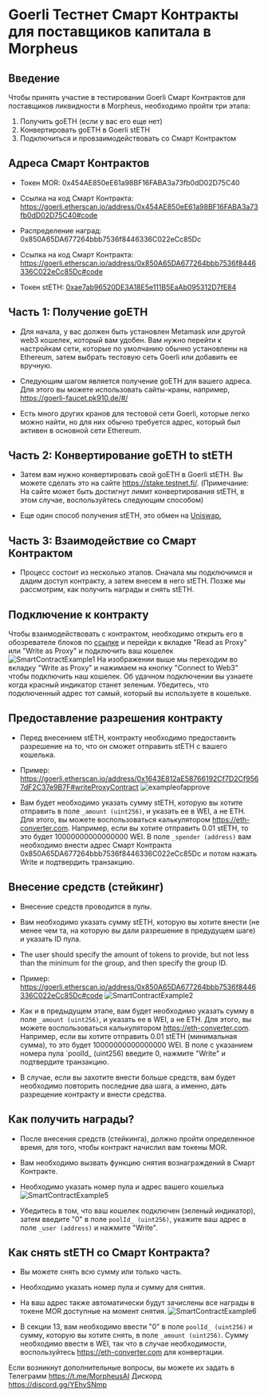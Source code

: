 # Goerli Тестнет Смарт Контракты для поставщиков капитала в Morpheus

## Введение

Чтобы принять участие в тестировании Goerli Смарт Контрактов для поставщиков ликвидности в Morpheus, необходимо пройти три этапа:
1) Получить goETH (если у вас его еще нет)
2) Конвертировать goETH в Goerli stETH 
3) Подключиться и провзаимодействовать со Смарт Контрактом 

## Адреса Смарт Контрактов
- Токен MOR: 0x454AE850eE61a98BF16FABA3a73fb0dD02D75C40 
- Ссылка на код Смарт Контракта: https://goerli.etherscan.io/address/0x454AE850eE61a98BF16FABA3a73fb0dD02D75C40#code

- Распределение наград: 0x850A65DA677264bbb7536f8446336C022eCc85Dc
- Ссылка на код Смарт Контракта: https://goerli.etherscan.io/address/0x850A65DA677264bbb7536f8446336C022eCc85Dc#code

- Токен stETH: [0xae7ab96520DE3A18E5e111B5EaAb095312D7fE84](https://goerli.etherscan.io/address/0x1643e812ae58766192cf7d2cf9567df2c37e9b7f) 

## Часть 1: Получение goETH
- Для начала, у вас должен быть установлен Metamask или другой web3 кошелек, который вам удобен. Вам нужно перейти к настройкам сети, которые по умолчанию обычно установлены на Ethereum, затем выбрать тестовую сеть Goerli или добавить ее вручную. 

- Следующим шагом является получение goETH для вашего адреса. Для этого вы можете использовать сайты-краны, например, https://goerli-faucet.pk910.de/#/

- Есть много других кранов для тестовой сети Goerli, которые легко можно найти, но для них обычно требуется адрес, который был активен в основной сети Ethereum.

## Часть 2: Конвертирование goETH to stETH 

-  Затем вам нужно конвертировать свой goETH в Goerli stETH. Вы можете сделать это на сайте https://stake.testnet.fi/. (Примечание: На сайте может быть достигнут лимит конвертирования stETH, в этом случае, воспользуйтесь следующим способом) 

- Еще один способ получения stETH, это обмен на [Uniswap.](https://app.uniswap.org/swap?outputCurrency=0x1643E812aE58766192Cf7D2Cf9567dF2C37e9B7F&chain=goerli) 

## Часть 3: Взаимодействие со Смарт Контрактом 

- Процесс состоит из несколько этапов. Сначала мы подключимся и дадим доступ контракту, а затем внесем в него stETH. Позже мы рассмотрим, как получить награды и снять stETH.  

## Подключение к контракту
Чтобы взаимодействовать с контрактом, необходимо открыть его в обозревателе блоков по [ссылке](https://goerli.etherscan.io/address/0x850A65DA677264bbb7536f8446336C022eCc85Dc#code) и перейди к вкладке "Read as Proxy" или "Write as Proxy" и подключить ваш кошелек ![SmartContractExample1](https://github.com/MorpheusAIs/Morpheus/assets/1563345/739127b8-0a44-4112-94d9-2670442b9c09)
На изображении выше мы переходим во вкладку "Write as Proxy" и нажимаем на кнопку "Connect to Web3" чтобы подключить наш кошелек. Об удачном подключении вы узнаете когда красный индикатор станет зеленым. Убедитесь, что подключенный адрес тот самый, который вы используете в кошельке. 

## Предоставление разрешения контракту
- Перед внесением stETH, контракту необходимо предоставить разрешение на то, что он сможет отправить stETH с вашего кошелька. 
- Пример: https://goerli.etherscan.io/address/0x1643E812aE58766192Cf7D2Cf9567dF2C37e9B7F#writeProxyContract
![exampleofapprove](https://github.com/MorpheusAIs/Morpheus/assets/1563345/d51a84da-9f38-42a7-9fb4-2f9dd2edfcff)

- Вам будет необходимо указать сумму stETH, которую вы хотите отправить в поле `_amount (uint256)`, и указать ее в WEI, а не ETH. Для этого, вы можете воспользоваться калькулятором https://eth-converter.com. Например, если вы хотите отправить 0.01 stETH, то это будет 10000000000000000 WEI. В поле `_spender (address)` вам необходимо внести адрес Смарт Контракта 0x850A65DA677264bbb7536f8446336C022eCc85Dc и потом нажать Write и подтвердить транзакцию.

## Внесение средств (стейкинг)
- Внесение средств проводится в пулы. 
- Вам необходимо указать сумму stETH, которую вы хотите внести (не менее чем та, на которую вы дали разрешение в предудущем шаге) и указать ID пула.
- The user should specify the amount of tokens to provide, but not less than the minimum for the group, and then specify the group ID.
- Пример: https://goerli.etherscan.io/address/0x850A65DA677264bbb7536f8446336C022eCc85Dc#code
![SmartContractExample2](https://github.com/jabo38/morpheus-images/assets/10395907/b47c571b-e858-4c19-b73a-8ca8ef4acf8d) 

- Как и в предыдущем этапе, вам будет необходимо указать сумму в поле `_amount (uint256)`, и указать ее в WEI, а не ETH. Для этого, вы можете воспользоваться калькулятором https://eth-converter.com. Например, если вы хотите отправить 0.01 stETH (минимальная сумма), то это будет 10000000000000000 WEI. В поле с указанием номера пула `poolId_ (uint256) введите 0, нажмите "Write" и подтвердите транзакцию.
 
- В случае, если вы захотите внести больше средств, вам будет необходимо повторить последние два шага, а именно, дать разрещение контракту и внести средства.

## Как получить награды?
- После внесения средств (стейкинга), должно пройти определенное время, для того, чтобы контракт начислил вам токены MOR.
- Вам необходимо вызвать функцию снятия вознаграждений в Смарт Контракте.
- Необходимо указать номер пула и адрес вашего кошелька
![SmartContractExample5](https://github.com/jabo38/morpheus-images/assets/10395907/eeb443a5-d28a-460e-9fd0-477dcc663789)

- Убедитесь в том, что ваш кошелек подключен (зеленый индикатор), затем введите "0" в поле `poolId_ (uint256)`, укажите ваш адрес в поле `_user (address)` и нажмите "Write".

## Как снять stETH со Смарт Контракта?
- Вы можете снять всю сумму или только часть.
- Необходимо указать номер пула и сумму для снятия.
- На ваш адрес также автоматически будут зачислены все награды в токене MOR доступные на момент снятия.
![SmartContractExample6](https://github.com/jabo38/morpheus-images/assets/10395907/579b7d74-8526-45de-a531-2df4c965c12a)

- В секции 13, вам необходимо ввести "0" в поле `poolId_ (uint256)` и сумму, которую вы хотите снять, в поле `_amount (uint256)`. Сумму необходимо ввести в WEI, так что в случае необходимости, воспользуйтесь https://eth-converter.com для конвертации.

Если возникнут дополнительные вопросы, вы можете их задать в 
Телеграмм https://t.me/MorpheusAI 
Дискорд https://discord.gg/YEhvSNmp 
